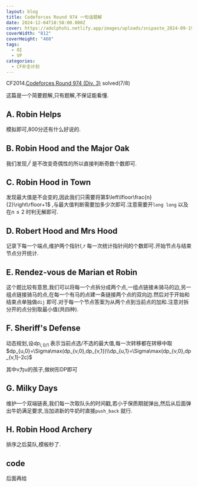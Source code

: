 ```yaml
---
layout: blog
title: Codeforces Round 974 一句话题解
date: 2024-12-04T18:58:00.000Z
cover: https://adolphshi.netlify.app/images/uploads/snipaste_2024-09-19_19-28-52.png
coverWidth: "812"
coverHeight: "460"
tags:
  - OI
  - VP
categories:
  - CF补全计划
---
```

CF2014.[Codeforces Round 974 (Div. 3)](https://codeforces.com/contest/2014) solved(7/8)

这篇是一个简要题解,只有题解,不保证能看懂.

<!---more--->

## A. Robin Helps

模拟即可,800分还有什么好说的.

## B. Robin Hood and the Major Oak

我们发现,$i^i$ 是不改变奇偶性的所以直接判断奇数个数即可.

## C. Robin Hood in Town

发现最大值是不会变的,因此我们只需要将第$\left\lfloor\frac{n}{2}\right\rfloor+1$ ,与最大值判断需要加多少次即可.注意需要开`long long` 以及在$n\leq2$ 时判无解即可.

## D. Robert Hood and Mrs Hood

记录下每一个端点,维护两个指针$l,r$ 每一次统计指针间的个数即可.开始节点与结束节点分开统计.

## E. Rendez-vous de Marian et Robin

这个题比较有意思,我们可以将每一个点拆分成两个点,一组点链接未骑马的边,另一组点链接骑马的点,在每一个有马的点建一条链接两个点的双向边.然后对于开始和结束点单独做`dij` 即可.对于每一个节点答案为从两个点到当前点的加和.注意对拆分开的点分别取最小值(共四种).

## F. Sheriff's Defense

动态规划,设$dp_{i,0/1}$ 表示当前点选/不选的最大值,每一次转移都在转移中取$dp_{u,0}=\Sigma\max(dp_{v,0},dp_{v,1})\\dp_{u,1}=\Sigma\max(dp_{v,0},dp_{v,1}-2c)$

其中v为u的孩子,做树形DP即可

## G. Milky Days

维护一个双端链表,我们每一次取队头的时间戳,若小于保质期就弹出,然后从后面弹出牛奶满足要求,当加进新的牛奶时直接`push_back` 就行.

## H. Robin Hood Archery

排序之后莫队,模板秒了.

## code

后面再给

